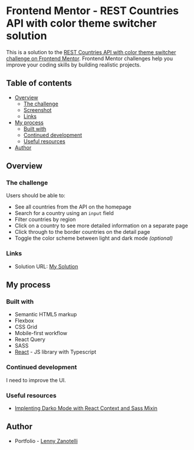 # Frontend Mentor - REST Countries API with color theme switcher solution

This is a solution to the [REST Countries API with color theme switcher challenge on Frontend Mentor](https://www.frontendmentor.io/challenges/rest-countries-api-with-color-theme-switcher-5cacc469fec04111f7b848ca). Frontend Mentor challenges help you improve your coding skills by building realistic projects.

## Table of contents

- [Overview](#overview)
  - [The challenge](#the-challenge)
  - [Screenshot](#screenshot)
  - [Links](#links)
- [My process](#my-process)
  - [Built with](#built-with)
  - [Continued development](#continued-development)
  - [Useful resources](#useful-resources)
- [Author](#author)

## Overview

### The challenge

Users should be able to:

- See all countries from the API on the homepage
- Search for a country using an `input` field
- Filter countries by region
- Click on a country to see more detailed information on a separate page
- Click through to the border countries on the detail page
- Toggle the color scheme between light and dark mode _(optional)_

### Links

- Solution URL: [My Solution](https://frontendmentor-countries-api-sage.vercel.app/)

## My process

### Built with

- Semantic HTML5 markup
- Flexbox
- CSS Grid
- Mobile-first workflow
- React Query
- SASS
- [React](https://reactjs.org/) - JS library with Typescript

### Continued development

I need to improve the UI.

### Useful resources

- [Implenting Darko Mode with React Context and Sass Mixin](https://betterprogramming.pub/a-complete-guide-to-implementing-dark-mode-in-react-47af893b22eb)

## Author

- Portfolio - [Lenny Zanotelli](https://lenny-zanotelli.github.io/)

